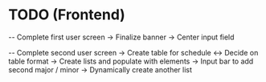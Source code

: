 TODO (Frontend)
================
-- Complete first user screen
  -> Finalize banner
  -> Center input field
  
-- Complete second user screen
  -> Create table for schedule
    <-> Decide on table format
  -> Create lists and populate with elements
  -> Input bar to add second major / minor
  -> Dynamically create another list
